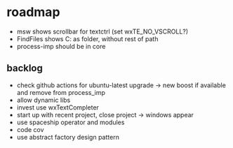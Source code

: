 # roadmap
- msw shows scrollbar for textctrl (set wxTE_NO_VSCROLL?)
- FindFiles shows C: as folder, without rest of path
- process-imp should be in core

## backlog
- check github actions for ubuntu-latest upgrade ->
    new boost if available and remove from process_imp
- allow dynamic libs
- invest use wxTextCompleter
- start up with recent project, close project
  -> windows appear
- use spaceship operator
  and modules
- code cov
- use abstract factory design pattern
